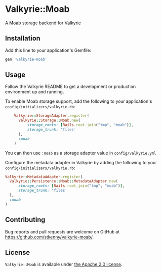 # Valkyrie::Moab

A [Moab](http://journal.code4lib.org/articles/8482) storage backend for [Valkyrie](https://github.com/samvera-labs/valkyrie)

## Installation

Add this line to your application's Gemfile:

```ruby
gem 'valkyrie-moab'
```

## Usage

Follow the Valkyrie README to get a development or production environment up and running. 

To enable Moab storage support, add the following to your application's ```config/initializers/valkyrie.rb```:

```ruby
    Valkyrie::StorageAdapter.register(
      Valkyrie::Storage::Moab.new(
          storage_roots: [Rails.root.join("tmp", "moab")], 
          storage_trunk: 'files'
      ),
      :moab
    )
```
You can then use `:moab` as a storage adapter value in `config/valkyrie.yml`

Configure the metadata adapter in Valkyrie by adding the following to your ```config/initializers/valkyrie.rb```:

```ruby
Valkyrie::MetadataAdapter.register(
  Valkyrie::Persistence::Moab::MetadataAdapter.new(
      storage_roots: [Rails.root.join("tmp", "moab")],
      storage_trunk: 'files'
  ),
  :moab
)
```


## Contributing

Bug reports and pull requests are welcome on GitHub at https://github.com/stkenny/valkyrie-moab/.

## License

`Valkyrie::Moab` is available under [the Apache 2.0 license](LICENSE).
